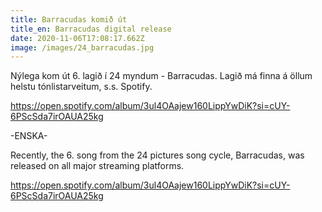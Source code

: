 ```yaml
---
title: Barracudas komið út
title_en: Barracudas digital release
date: 2020-11-06T17:08:17.662Z
image: /images/24_barracudas.jpg
---
```

Nýlega kom út 6. lagið í 24 myndum - Barracudas. Lagið má finna á öllum helstu tónlistarveitum, s.s. Spotify.

https://open.spotify.com/album/3ul4OAajew160LippYwDiK?si=cUY-6PScSda7irOAUA25kg

\-ENSKA-

Recently, the 6. song from the 24 pictures song cycle, Barracudas, was released on all major streaming platforms. 

https://open.spotify.com/album/3ul4OAajew160LippYwDiK?si=cUY-6PScSda7irOAUA25kg
